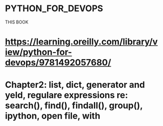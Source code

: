 # PYTHON_FOR_DEVOPS
 THIS BOOK
 
# https://learning.oreilly.com/library/view/python-for-devops/9781492057680/

# Chapter2: list, dict, generator and yeld, regulare expressions re: search(), find(), findall(), group(), ipython, open file, with

#
